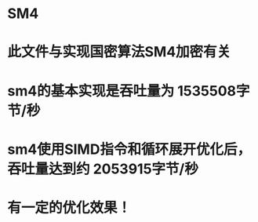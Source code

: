 # SM4
# 此文件与实现国密算法SM4加密有关
# sm4的基本实现是吞吐量为                      1535508字节/秒
# sm4使用SIMD指令和循环展开优化后，吞吐量达到约 2053915字节/秒
# 有一定的优化效果！
